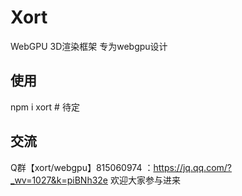 # Xort

WebGPU 3D渲染框架 
专为webgpu设计

## 使用
npm i xort # 待定

## 交流

 Q群【xort/webgpu】815060974 ：https://jq.qq.com/?_wv=1027&k=piBNh32e
 欢迎大家参与进来